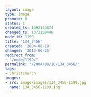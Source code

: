 ```yaml
---
layout: image
type: image
promote: 0
status: 1
created_ts: 1092143874
changed_ts: 1372159446
node_id: 1199
title: '134_3456'
created: '2004-08-10'
changed: '2013-06-25'
redirect_from:
- "/node/1199/"
permalink: "/2004/08/10/134_3456/"
tags:
- Christchurch
images:
- src: image/images/134_3456-1199.jpg
  name: 134_3456-1199.jpg
---
```


